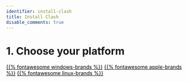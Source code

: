 ```yaml
---
identifier: install-clash
title: Install Clash
disable_comments: true
---
```


<script>window.location.href = "./windows";</script>
<link rel="stylesheet" href="/css/install.css">

# 1. Choose your platform
<div id="platform-select">
  <a style="color:black;" href="/install/windows">{{% fontawesome windows-brands %}}</a>
  <a style="color:black;" href="/install/macos">{{% fontawesome apple-brands %}}</a>
  <a style="color:black;" href="/install/linux">{{% fontawesome linux-brands %}}</a>
</div>

